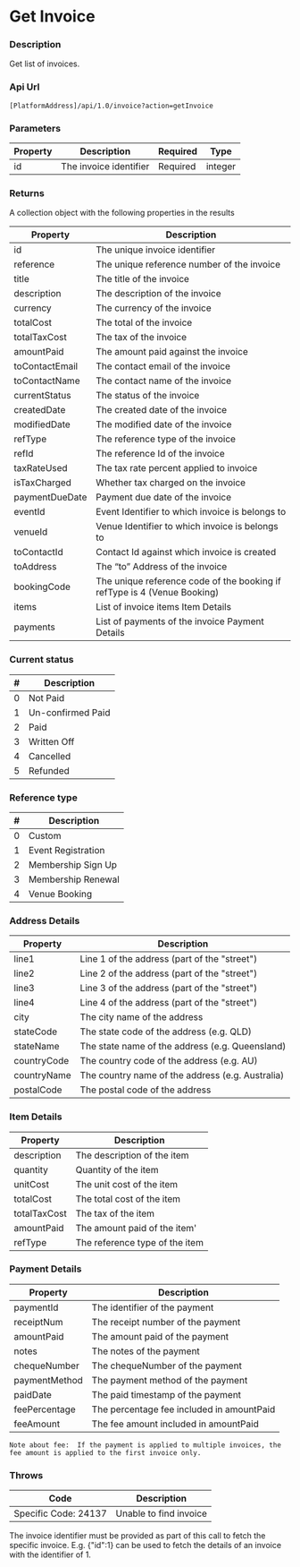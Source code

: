 # Get Invoice

### Description

Get list of invoices.

### Api Url

`[PlatformAddress]/api/1.0/invoice?action=getInvoice`

### Parameters

| Property | Description | Required | Type |
| --- | --- | --- | --- |
| id | The invoice identifier | Required | integer |

### Returns

A collection object with the following properties in the results

| Property | Description |
| -------- | ----------- |
| id             | The unique invoice identifier                                            |
| reference      | The unique reference number of the invoice                               |
| title          | The title of the invoice                                                 |
| description    | The description of the invoice                                           |
| currency       | The currency of the invoice                                              |
| totalCost      | The total of the invoice                                                 |
| totalTaxCost   | The tax of the invoice                                                   |
| amountPaid     | The amount paid against the invoice                                      |
| toContactEmail | The contact email of the invoice                                         |
| toContactName  | The contact name of the invoice                                          |
| currentStatus  | The status of the invoice                                                |
| createdDate    | The created date of the invoice                                          |
| modifiedDate   | The modified date of the invoice                                         |
| refType        | The reference type of the invoice                                        |
| refId          | The reference Id of the invoice                                          |
| taxRateUsed    | The tax rate percent applied to invoice                                  |
| isTaxCharged   | Whether tax charged on the invoice                                       |
| paymentDueDate | Payment due date of the invoice                                          |
| eventId        | Event Identifier to which invoice is belongs to                          |
| venueId        | Venue Identifier to which invoice is belongs to                          |
| toContactId    | Contact Id against which invoice is created                              |
| toAddress      | The “to” Address of the invoice                                          |
| bookingCode    | The unique reference code of the booking if refType is 4 (Venue Booking) |
| items          | List of invoice items Item Details                                       |
| payments       | List of payments of the invoice Payment Details                          |


### Current status

| # | Description |
| - | --- |
| 0 | Not Paid
| 1 | Un-confirmed Paid
| 2 | Paid
| 3 | Written Off
| 4 | Cancelled
| 5 | Refunded

### Reference type

| # | Description |
| - | --- |
| 0 | Custom |
| 1 | Event Registration |
| 2 | Membership Sign Up |
| 3 | Membership Renewal |
| 4 | Venue Booking |

### Address Details

| Property | Description |
| -------- | ----------- |
| line1          | Line 1 of the address (part of the "street")                             |
| line2          | Line 2 of the address (part of the "street")                             |
| line3          | Line 3 of the address (part of the "street")                             |
| line4          | Line 4 of the address (part of the "street")                             |
| city           | The city name of the address                                             |
| stateCode      | The state code of the address (e.g. QLD)                                 |
| stateName      | The state name of the address (e.g. Queensland)                          |
| countryCode    | The country code of the address (e.g. AU)                                |
| countryName    | The country name of the address (e.g. Australia)                         |
| postalCode     | The postal code of the address                                           |


### Item Details

| Property | Description |
| -------- | ----------- |
| description    | The description of the item                      |
| quantity       | Quantity of the item                             |
| unitCost       | The unit cost of the item                        |
| totalCost      | The total cost of the item                       |
| totalTaxCost   | The tax of the item                              |
| amountPaid     | The amount paid of the item'                     |
| refType        | The reference type of the item                   |

### Payment Details

| Property | Description |
| -------- | ----------- |
| paymentId      | The identifier of the payment                    |
| receiptNum     | The receipt number of the payment                |
| amountPaid     | The amount paid of the payment                   |
| notes          | The notes of the payment                         |
| chequeNumber   | The chequeNumber of the payment                  |
| paymentMethod  | The payment method of the payment                |
| paidDate       | The paid timestamp of the payment                |
| feePercentage  | The percentage fee included in amountPaid        |
| feeAmount      | The fee amount included in amountPaid            |

`Note about fee: 
If the payment is applied to multiple invoices, the fee amount is applied to the first invoice only.`


### Throws

| Code | Description |
| ---- | ----------- |
| Specific Code: 24137 | Unable to find invoice |

The invoice identifier must be provided as part of this call to fetch the specific invoice. E.g. {"id":1} can be used to fetch the details of an invoice with the identifier of 1.
